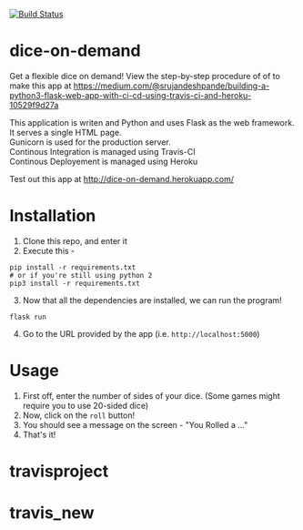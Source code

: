 [![Build Status](https://travis-ci.com/srujandeshpande/dice-on-demand.svg?branch=master)](https://travis-ci.com/srujandeshpande/dice-on-demand)
# dice-on-demand
Get a flexible dice on demand! View the step-by-step procedure of of to make this app at https://medium.com/@srujandeshpande/building-a-python3-flask-web-app-with-ci-cd-using-travis-ci-and-heroku-10529f9d27a

This application is writen and Python and uses Flask as the web framework. It serves a single HTML page.  
Gunicorn is used for the production server.  
Continous Integration is managed using Travis-CI  
Continous Deployement is managed using Heroku  

Test out this app at http://dice-on-demand.herokuapp.com/  

# Installation 

1. Clone this repo, and enter it
2. Execute this -
```
pip install -r requirements.txt
# or if you're still using python 2
pip3 install -r requirements.txt
```

3. Now that all the dependencies are installed, we can run the program!
```
flask run
```

4. Go to the URL provided by the app (i.e. `http://localhost:5000`)

# Usage

1. First off, enter the number of sides of your dice. (Some games might require you to use 20-sided dice)
2. Now, click on the `roll` button!
3. You should see a message on the screen - "You Rolled a ..."
4. That's it!

# travisproject
# travis_new
